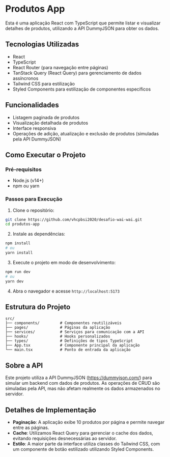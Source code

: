 # Produtos App

Esta é uma aplicação React com TypeScript que permite listar e visualizar detalhes de produtos, utilizando a API DummyJSON para obter os dados.

## Tecnologias Utilizadas

- React
- TypeScript
- React Router (para navegação entre páginas)
- TanStack Query (React Query) para gerenciamento de dados assíncronos
- Tailwind CSS para estilização
- Styled Components para estilização de componentes específicos

## Funcionalidades

- Listagem paginada de produtos
- Visualização detalhada de produtos
- Interface responsiva
- Operações de adição, atualização e exclusão de produtos (simuladas pela API DummyJSON)

## Como Executar o Projeto

### Pré-requisitos

- Node.js (v14+)
- npm ou yarn

### Passos para Execução

1. Clone o repositório:
```bash
git clone https://github.com/vhcpbsi2020/desafio-wai-wai.git
cd produtos-app
```

2. Instale as dependências:
```bash
npm install
# ou
yarn install
```

3. Execute o projeto em modo de desenvolvimento:
```bash
npm run dev
# ou
yarn dev
```

4. Abra o navegador e acesse `http://localhost:5173`

## Estrutura do Projeto

```
src/
├── components/         # Componentes reutilizáveis
├── pages/              # Páginas da aplicação
├── services/           # Serviços para comunicação com a API
├── hooks/              # Hooks personalizados
├── types/              # Definições de tipos TypeScript
├── App.tsx             # Componente principal da aplicação
└── main.tsx            # Ponto de entrada da aplicação
```

## Sobre a API

Este projeto utiliza a API DummyJSON (https://dummyjson.com/) para simular um backend com dados de produtos. 
As operações de CRUD são simuladas pela API, mas não afetam realmente os dados armazenados no servidor.

## Detalhes de Implementação

- **Paginação**: A aplicação exibe 10 produtos por página e permite navegar entre as páginas.
- **Cache**: Utilizamos React Query para gerenciar o cache dos dados, evitando requisições desnecessárias ao servidor.
- **Estilo**: A maior parte da interface utiliza classes do Tailwind CSS, com um componente de botão estilizado utilizando Styled Components.
